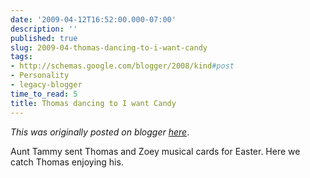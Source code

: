 ```yaml
---
date: '2009-04-12T16:52:00.000-07:00'
description: ''
published: true
slug: 2009-04-thomas-dancing-to-i-want-candy
tags:
- http://schemas.google.com/blogger/2008/kind#post
- Personality
- legacy-blogger
time_to_read: 5
title: Thomas dancing to I want Candy
---
```


*This was originally posted on blogger [here](https://techshorts.blogspot.com/2009/04/thomas-dancing-to-i-want-candy.html)*.

<div><p></p><p>Aunt Tammy sent Thomas and Zoey musical cards for Easter.  Here we catch Thomas enjoying his.</p></div>